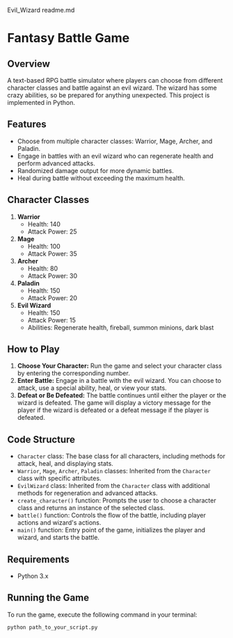 Evil_Wizard readme.md

# Fantasy Battle Game

## Overview
A text-based RPG battle simulator where players can choose from different character classes and battle against an evil wizard. The wizard has some crazy abilities, so be prepared for anything unexpected. This project is implemented in Python.

## Features
- Choose from multiple character classes: Warrior, Mage, Archer, and Paladin.
- Engage in battles with an evil wizard who can regenerate health and perform advanced attacks.
- Randomized damage output for more dynamic battles.
- Heal during battle without exceeding the maximum health.

## Character Classes
1. **Warrior**
   - Health: 140
   - Attack Power: 25
2. **Mage**
   - Health: 100
   - Attack Power: 35
3. **Archer**
   - Health: 80
   - Attack Power: 30
4. **Paladin**
   - Health: 150
   - Attack Power: 20
5. **Evil Wizard**
   - Health: 150
   - Attack Power: 15
   - Abilities: Regenerate health, fireball, summon minions, dark blast

## How to Play
1. **Choose Your Character:** Run the game and select your character class by entering the corresponding number.
2. **Enter Battle:** Engage in a battle with the evil wizard. You can choose to attack, use a special ability, heal, or view your stats.
3. **Defeat or Be Defeated:** The battle continues until either the player or the wizard is defeated. The game will display a victory message for the player if the wizard is defeated or a defeat message if the player is defeated.

## Code Structure
- `Character` class: The base class for all characters, including methods for attack, heal, and displaying stats.
- `Warrior`, `Mage`, `Archer`, `Paladin` classes: Inherited from the `Character` class with specific attributes.
- `EvilWizard` class: Inherited from the `Character` class with additional methods for regeneration and advanced attacks.
- `create_character()` function: Prompts the user to choose a character class and returns an instance of the selected class.
- `battle()` function: Controls the flow of the battle, including player actions and wizard's actions.
- `main()` function: Entry point of the game, initializes the player and wizard, and starts the battle.

## Requirements
- Python 3.x

## Running the Game
To run the game, execute the following command in your terminal:

```bash
python path_to_your_script.py
